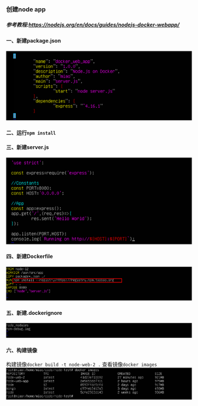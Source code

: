 ### 创建node app
##### 参考教程:https://nodejs.org/en/docs/guides/nodejs-docker-webapp/
#### 一、新建package.json
![package.json](../assets/Node/package-json.png)  
#### 二、运行`npm install`
#### 三、新建server.js
![server.js](../assets/Node/server-js.png)  
#### 四、新建Dockerfile
![Dockerfile](../assets/Node/dockerfile.png)  
#### 五、新建.dockerignore
![.dockerignore](../assets/Node/dockerignore.png)  
#### 六、构建镜像
构建镜像`docker build -t node-web-2 .`
查看镜像`docker images`
![docker images](../assets/Node/docker-images.png)  
